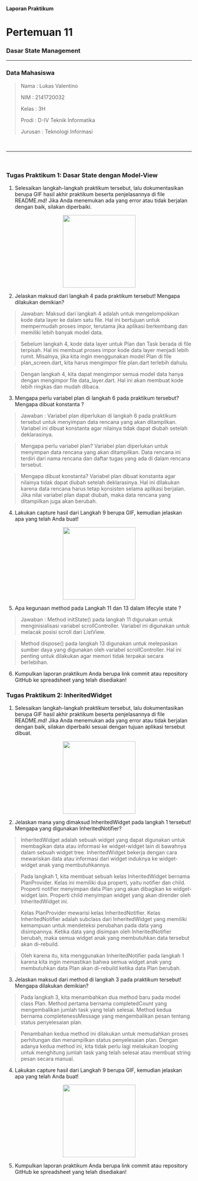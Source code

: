 **Laporan Praktikum**
# **Pertemuan 11**
### **Dasar State Management**
------

### **Data Mahasiswa**

><p>Nama : Lukas Valentino<p>
>NIM : 2141720032<p>
>Kelas : 3H<p>
>Prodi : D-IV Teknik Informatika<p>
>Jurusan : Teknologi Informasi<p>

<br>

---------
<br>

### Tugas Praktikum 1: Dasar State dengan Model-View

1. Selesaikan langkah-langkah praktikum tersebut, lalu dokumentasikan berupa GIF hasil akhir praktikum beserta penjelasannya di file README.md! Jika Anda menemukan ada yang error atau tidak berjalan dengan baik, silakan diperbaiki.
<center>
<img src = 'docs/p1-1.gif' width = 197>
</center>

2. Jelaskan maksud dari langkah 4 pada praktikum tersebut! Mengapa dilakukan demikian?
> Jawaban: Maksud dari langkah 4 adalah untuk mengelompokkan kode data layer ke dalam satu file. Hal ini bertujuan untuk mempermudah proses impor, terutama jika aplikasi berkembang dan memiliki lebih banyak model data.

>Sebelum langkah 4, kode data layer untuk Plan dan Task berada di file terpisah. Hal ini membuat proses impor kode data layer menjadi lebih rumit. Misalnya, jika kita ingin menggunakan model Plan di file plan_screen.dart, kita harus mengimpor file plan.dart terlebih dahulu.

>Dengan langkah 4, kita dapat mengimpor semua model data hanya dengan mengimpor file data_layer.dart. Hal ini akan membuat kode lebih ringkas dan mudah dibaca.

3. Mengapa perlu variabel plan di langkah 6 pada praktikum tersebut? Mengapa dibuat konstanta ?

>Jawaban : Variabel plan diperlukan di langkah 6 pada praktikum tersebut untuk menyimpan data rencana yang akan ditampilkan. Variabel ini dibuat konstanta agar nilainya tidak dapat diubah setelah deklarasinya.

>Mengapa perlu variabel plan?
>Variabel plan diperlukan untuk menyimpan data rencana yang akan ditampilkan. Data rencana ini terdiri dari nama rencana dan daftar tugas yang ada di dalam rencana tersebut.

>Mengapa dibuat konstanta?
>Variabel plan dibuat konstanta agar nilainya tidak dapat diubah setelah deklarasinya. Hal ini dilakukan karena data rencana harus tetap konsisten selama aplikasi berjalan. Jika nilai variabel plan dapat diubah, maka data rencana yang ditampilkan juga akan berubah.

4. Lakukan capture hasil dari Langkah 9 berupa GIF, kemudian jelaskan apa yang telah Anda buat!
<center>
<img src = 'docs/p1-04.gif' width = 197>
</center>

5. Apa kegunaan method pada Langkah 11 dan 13 dalam lifecyle state ?
>Jawaban : Method initState() pada langkah 11 digunakan untuk menginisialisasi variabel scrollController. Variabel ini digunakan untuk melacak posisi scroll dari ListView.

>Method dispose() pada langkah 13 digunakan untuk melepaskan sumber daya yang digunakan oleh variabel scrollController. Hal ini penting untuk dilakukan agar memori tidak terpakai secara berlebihan.

6. Kumpulkan laporan praktikum Anda berupa link commit atau repository GitHub ke spreadsheet yang telah disediakan!


### Tugas Praktikum 2: InheritedWidget

1. Selesaikan langkah-langkah praktikum tersebut, lalu dokumentasikan berupa GIF hasil akhir praktikum beserta penjelasannya di file README.md! Jika Anda menemukan ada yang error atau tidak berjalan dengan baik, silakan diperbaiki sesuai dengan tujuan aplikasi tersebut dibuat.
<center>
<img src = 'docs/p2-1.gif' width = 197>
</center>


2. Jelaskan mana yang dimaksud InheritedWidget pada langkah 1 tersebut! Mengapa yang digunakan InheritedNotifier?
>InheritedWidget adalah sebuah widget yang dapat digunakan untuk membagikan data atau informasi ke widget-widget lain di bawahnya dalam sebuah widget tree. InheritedWidget bekerja dengan cara mewariskan data atau informasi dari widget induknya ke widget-widget anak yang membutuhkannya.

>Pada langkah 1, kita membuat sebuah kelas InheritedWidget bernama PlanProvider. Kelas ini memiliki dua properti, yaitu notifier dan child. Properti notifier menyimpan data Plan yang akan dibagikan ke widget-widget lain. Properti child menyimpan widget yang akan dirender oleh InheritedWidget ini.

>Kelas PlanProvider mewarisi kelas InheritedNotifier. Kelas InheritedNotifier adalah subclass dari InheritedWidget yang memiliki kemampuan untuk mendeteksi perubahan pada data yang disimpannya. Ketika data yang disimpan oleh InheritedNotifier berubah, maka semua widget anak yang membutuhkan data tersebut akan di-rebuild.

>Oleh karena itu, kita menggunakan InheritedNotifier pada langkah 1 karena kita ingin memastikan bahwa semua widget anak yang membutuhkan data Plan akan di-rebuild ketika data Plan berubah.

3. Jelaskan maksud dari method di langkah 3 pada praktikum tersebut! Mengapa dilakukan demikian?

>Pada langkah 3, kita menambahkan dua method baru pada model class Plan. Method pertama bernama completedCount yang mengembalikan jumlah task yang telah selesai. Method kedua bernama completenessMessage yang mengembalikan pesan tentang status penyelesaian plan.

>Penambahan kedua method ini dilakukan untuk memudahkan proses perhitungan dan menampilkan status penyelesaian plan. Dengan adanya kedua method ini, kita tidak perlu lagi melakukan looping untuk menghitung jumlah task yang telah selesai atau membuat string pesan secara manual.

4. Lakukan capture hasil dari Langkah 9 berupa GIF, kemudian jelaskan apa yang telah Anda buat!

<center>
<img src = 'docs/p2-1.gif' width = 197>
</center>

5. Kumpulkan laporan praktikum Anda berupa link commit atau repository GitHub ke spreadsheet yang telah disediakan!
